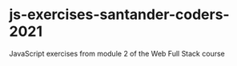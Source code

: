 # js-exercises-santander-coders-2021
JavaScript exercises from module 2 of the Web Full Stack course
